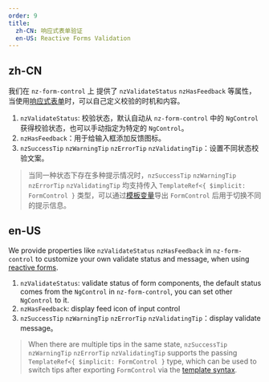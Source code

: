 ```yaml
---
order: 9
title:
  zh-CN: 响应式表单验证
  en-US: Reactive Forms Validation
---
```


## zh-CN

我们在 `nz-form-control` 上 提供了 `nzValidateStatus` `nzHasFeedback` 等属性，当使用[响应式表单](https://angular.io/guide/reactive-forms#reactive-forms)时，可以自己定义校验的时机和内容。

1. `nzValidateStatus`: 校验状态，默认自动从 `nz-form-control` 中的 `NgControl` 获得校验状态，也可以手动指定为特定的 `NgControl`。
2. `nzHasFeedback`：用于给输入框添加反馈图标。
3. `nzSuccessTip` `nzWarningTip` `nzErrorTip` `nzValidatingTip`：设置不同状态校验文案。
> 当同一种状态下存在多种提示情况时，`nzSuccessTip` `nzWarningTip` `nzErrorTip` `nzValidatingTip` 均支持传入 `TemplateRef<{ $implicit: FormControl }` 类型，可以通过[模板变量]((https://www.angular.cn/guide/template-syntax))导出 `FormControl` 后用于切换不同的提示信息。

## en-US

We provide properties like `nzValidateStatus` `nzHasFeedback` in `nz-form-control` to customize your own validate status and message, when using [reactive forms](https://angular.io/guide/reactive-forms#reactive-forms).

1. `nzValidateStatus`: validate status of form components, the default status comes from the `NgControl` in `nz-form-control`, you can set other `NgControl` to it.
2. `nzHasFeedback`: display feed icon of input control
3. `nzSuccessTip` `nzWarningTip` `nzErrorTip` `nzValidatingTip`：display validate message。
> When there are multiple tips in the same state, `nzSuccessTip` `nzWarningTip` `nzErrorTip` `nzValidatingTip` supports the passing `TemplateRef<{ $implicit: FormControl }` type, which can be used to switch tips after exporting `FormControl` via the [template syntax](https://angular.io/guide/template-syntax).
